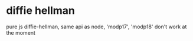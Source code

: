 diffie hellman
====

pure js diffie-hellman, same api as node, 'modp17', 'modp18' don't work at the moment